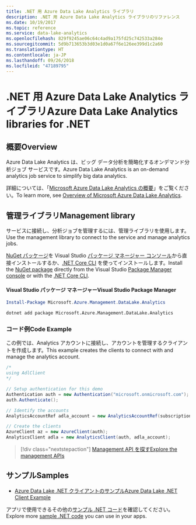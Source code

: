 ```yaml
---
title: .NET 用 Azure Data Lake Analytics ライブラリ
description: .NET 用 Azure Data Lake Analytics ライブラリのリファレンス
ms.date: 10/19/2017
ms.topic: reference
ms.service: data-lake-analytics
ms.openlocfilehash: 829f9245ae06c64c4ad9a175fd25c742533a284e
ms.sourcegitcommit: 5d9b713653b3d03e1d0a67f6e126ee399d1c2a60
ms.translationtype: HT
ms.contentlocale: ja-JP
ms.lasthandoff: 09/26/2018
ms.locfileid: "47189795"
---
```

# <a name="azure-data-lake-analytics-libraries-for-net"></a><span data-ttu-id="42247-103">.NET 用 Azure Data Lake Analytics ライブラリ</span><span class="sxs-lookup"><span data-stu-id="42247-103">Azure Data Lake Analytics libraries for .NET</span></span>

## <a name="overview"></a><span data-ttu-id="42247-104">概要</span><span class="sxs-lookup"><span data-stu-id="42247-104">Overview</span></span>

<span data-ttu-id="42247-105">Azure Data Lake Analytics は、ビッグ データ分析を簡略化するオンデマンド分析ジョブ サービスです。</span><span class="sxs-lookup"><span data-stu-id="42247-105">Azure Data Lake Analytics is an on-demand analytics job service to simplify big data analytics.</span></span>

<span data-ttu-id="42247-106">詳細については、「[Microsoft Azure Data Lake Analytics の概要](/azure/data-lake-analytics/data-lake-analytics-overview)」をご覧ください。</span><span class="sxs-lookup"><span data-stu-id="42247-106">To learn more, see [Overview of Microsoft Azure Data Lake Analytics](/azure/data-lake-analytics/data-lake-analytics-overview).</span></span>

## <a name="management-library"></a><span data-ttu-id="42247-107">管理ライブラリ</span><span class="sxs-lookup"><span data-stu-id="42247-107">Management library</span></span>

<span data-ttu-id="42247-108">サービスに接続し、分析ジョブを管理するには、管理ライブラリを使用します。</span><span class="sxs-lookup"><span data-stu-id="42247-108">Use the management library to connect to the service and manage analytics jobs.</span></span>

<span data-ttu-id="42247-109">[NuGet パッケージ](https://www.nuget.org/packages/Microsoft.Azure.Management.DataLake.Analytics)を Visual Studio [パッケージ マネージャー コンソール][PackageManager]から直接インストールするか、[.NET Core CLI][DotNetCLI] を使ってインストールします。</span><span class="sxs-lookup"><span data-stu-id="42247-109">Install the [NuGet package](https://www.nuget.org/packages/Microsoft.Azure.Management.DataLake.Analytics) directly from the Visual Studio [Package Manager console][PackageManager] or with the [.NET Core CLI][DotNetCLI].</span></span>

#### <a name="visual-studio-package-manager"></a><span data-ttu-id="42247-110">Visual Studio パッケージ マネージャー</span><span class="sxs-lookup"><span data-stu-id="42247-110">Visual Studio Package Manager</span></span>

```powershell
Install-Package Microsoft.Azure.Management.DataLake.Analytics
```

```bash
dotnet add package Microsoft.Azure.Management.DataLake.Analytics
```

### <a name="code-example"></a><span data-ttu-id="42247-111">コード例</span><span class="sxs-lookup"><span data-stu-id="42247-111">Code Example</span></span>

<span data-ttu-id="42247-112">この例では、Analytics アカウントに接続し、アカウントを管理するクライアントを作成します。</span><span class="sxs-lookup"><span data-stu-id="42247-112">This example creates the clients to connect with and manage the analytics account.</span></span>

```csharp
/*
using AdlClient 
*/

// Setup authentication for this demo
Authentication auth = new Authentication("microsoft.onmicrosoft.com"); // change this to YOUR tenant
auth.Authenticate();

// Identify the accounts
AnalyticsAccountRef adla_account = new AnalyticsAccountRef(subscriptionId, resourceGroup, userName);

// Create the clients
AzureClient az = new AzureClient(auth);
AnalyticsClient adla = new AnalyticsClient(auth, adla_account);
```

> [!div class="nextstepaction"]
> [<span data-ttu-id="42247-113">Management API を探す</span><span class="sxs-lookup"><span data-stu-id="42247-113">Explore the management APIs</span></span>](/dotnet/api/overview/azure/datalakeanalytics/management)

## <a name="samples"></a><span data-ttu-id="42247-114">サンプル</span><span class="sxs-lookup"><span data-stu-id="42247-114">Samples</span></span>
* [<span data-ttu-id="42247-115">Azure Data Lake .NET クライアントのサンプル</span><span class="sxs-lookup"><span data-stu-id="42247-115">Azure Data Lake .NET Client Example</span></span>](https://azure.microsoft.com/resources/samples/data-lake-dotnet-client/)

<span data-ttu-id="42247-116">アプリで使用できるその他の[サンプル .NET コード](https://azure.microsoft.com/resources/samples/?platform=dotnet)を確認してください。</span><span class="sxs-lookup"><span data-stu-id="42247-116">Explore more [sample .NET code](https://azure.microsoft.com/resources/samples/?platform=dotnet) you can use in your apps.</span></span>

[PackageManager]: https://docs.microsoft.com/nuget/tools/package-manager-console
[DotNetCLI]: https://docs.microsoft.com/dotnet/core/tools/dotnet-add-package
